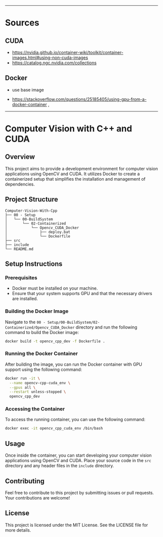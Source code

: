 

----
# Sources

## CUDA
* https://nvidia.github.io/container-wiki/toolkit/container-images.html#using-non-cuda-images
* https://catalog.ngc.nvidia.com/collections

## Docker
- use base image 
* https://stackoverflow.com/questions/25185405/using-gpu-from-a-docker-container
 ,
----

# Computer Vision with C++ and CUDA

## Overview
This project aims to provide a development environment for computer vision applications using OpenCV and CUDA. It utilizes Docker to create a containerized setup that simplifies the installation and management of dependencies.

## Project Structure
```
Computer-Vision-With-Cpp
├── 00 - Setup
│   └── 00-BuildSystem
│       └── 02-Containerized
│           └── Opencv_CUDA_Docker
│               ├── deploy.bat
│               └── Dockerfile
├── src
├── include
└── README.md
```

## Setup Instructions

### Prerequisites
- Docker must be installed on your machine.
- Ensure that your system supports GPU and that the necessary drivers are installed.

### Building the Docker Image
Navigate to the `00 - Setup/00-BuildSystem/02-Containerized/Opencv_CUDA_Docker` directory and run the following command to build the Docker image:

```bash
docker build -t opencv_cpp_dev -f Dockerfile .
```

### Running the Docker Container
After building the image, you can run the Docker container with GPU support using the following command:

```bash
docker run -it \
  --name opencv-cpp-cuda_env \
  --gpus all \
  --restart unless-stopped \
  opencv_cpp_dev
```

### Accessing the Container
To access the running container, you can use the following command:

```bash
docker exec -it opencv_cpp_cuda_env /bin/bash
```

## Usage
Once inside the container, you can start developing your computer vision applications using OpenCV and CUDA. Place your source code in the `src` directory and any header files in the `include` directory.

## Contributing
Feel free to contribute to this project by submitting issues or pull requests. Your contributions are welcome!

## License
This project is licensed under the MIT License. See the LICENSE file for more details.